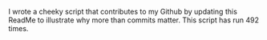 I wrote a cheeky script that contributes to my Github by updating this ReadMe to illustrate why more than commits matter. This script has run 492 times.